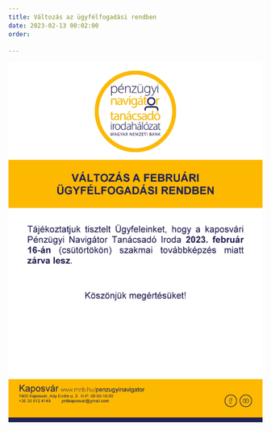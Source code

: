 ```yaml
---
title: Változás az ügyfélfogadási rendben
date: 2023-02-13 00:02:00
order: 

---
```

![](/uploads/modositott-nyitvatartas-2023-februar-16_.jpg)
